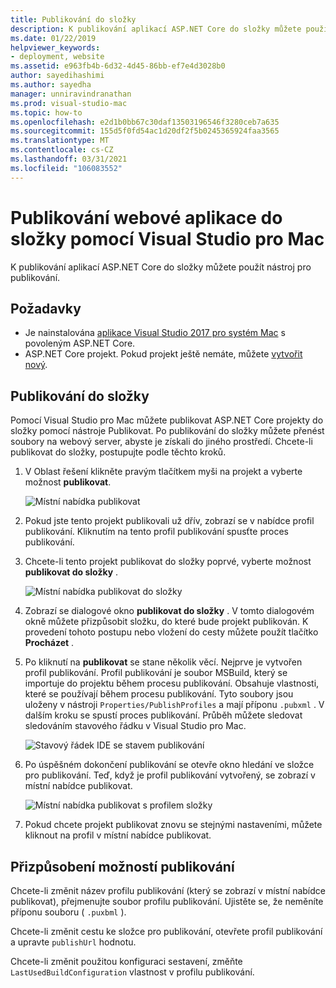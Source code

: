 ```yaml
---
title: Publikování do složky
description: K publikování aplikací ASP.NET Core do složky můžete použít nástroj pro publikování.
ms.date: 01/22/2019
helpviewer_keywords:
- deployment, website
ms.assetid: e963fb4b-6d32-4d45-86bb-ef7e4d3028b0
author: sayedihashimi
ms.author: sayedha
manager: unniravindranathan
ms.prod: visual-studio-mac
ms.topic: how-to
ms.openlocfilehash: e2d1b0bb67c30daf13503196546f3280ceb7a635
ms.sourcegitcommit: 155d5f0fd54ac1d20df2f5b0245365924faa3565
ms.translationtype: MT
ms.contentlocale: cs-CZ
ms.lasthandoff: 03/31/2021
ms.locfileid: "106083552"
---
```

# <a name="publish-a-web-app-to-a-folder-using-visual-studio-for-mac"></a>Publikování webové aplikace do složky pomocí Visual Studio pro Mac

K publikování aplikací ASP.NET Core do složky můžete použít nástroj pro publikování.

## <a name="prerequisites"></a>Požadavky

- Je nainstalována [aplikace Visual Studio 2017 pro systém Mac](https://visualstudio.microsoft.com/downloads/?utm_medium=microsoft&utm_source=docs.microsoft.com&utm_campaign=inline+link&utm_content=download+vs4mac2017) s povoleným ASP.NET Core.
- ASP.NET Core projekt. Pokud projekt ještě nemáte, můžete [vytvořit nový](./create-new-projects.md?view=vsmac-2017&preserve-view=true).

## <a name="publish-to-folder"></a>Publikování do složky

Pomocí Visual Studio pro Mac můžete publikovat ASP.NET Core projekty do složky pomocí nástroje Publikovat. Po publikování do složky můžete přenést soubory na webový server, abyste je získali do jiného prostředí. Chcete-li publikovat do složky, postupujte podle těchto kroků.

 1. V Oblast řešení klikněte pravým tlačítkem myši na projekt a vyberte možnost **publikovat**.

    ![Místní nabídka publikovat](media/publish-context-menu.png)

 2. Pokud jste tento projekt publikovali už dřív, zobrazí se v nabídce profil publikování. Kliknutím na tento profil publikování spusťte proces publikování.

 3. Chcete-li tento projekt publikovat do složky poprvé, vyberte možnost **publikovat do složky** .

    ![Místní nabídka publikovat do složky](media/publish-to-folder-context-menu.png)

 4. Zobrazí se dialogové okno **publikovat do složky** . V tomto dialogovém okně můžete přizpůsobit složku, do které bude projekt publikován. K provedení tohoto postupu nebo vložení do cesty můžete použít tlačítko **Procházet** .

 5. Po kliknutí na **publikovat** se stane několik věcí. Nejprve je vytvořen profil publikování. Profil publikování je soubor MSBuild, který se importuje do projektu během procesu publikování. Obsahuje vlastnosti, které se používají během procesu publikování. Tyto soubory jsou uloženy v nástroji `Properties/PublishProfiles` a mají příponu `.pubxml` . V dalším kroku se spustí proces publikování. Průběh můžete sledovat sledováním stavového řádku v Visual Studio pro Mac.

    ![Stavový řádek IDE se stavem publikování](media/publish-to-folder-status-bar.png)

 6. Po úspěšném dokončení publikování se otevře okno hledání ve složce pro publikování. Teď, když je profil publikování vytvořený, se zobrazí v místní nabídce publikovat.

    ![Místní nabídka publikovat s profilem složky](media/publish-context-menu-with-folder-profile.png)

 7. Pokud chcete projekt publikovat znovu se stejnými nastaveními, můžete kliknout na profil v místní nabídce publikovat.

## <a name="customize-publish-options"></a>Přizpůsobení možností publikování

Chcete-li změnit název profilu publikování (který se zobrazí v místní nabídce publikovat), přejmenujte soubor profilu publikování. Ujistěte se, že neměníte příponu souboru ( `.puxbml` ).

Chcete-li změnit cestu ke složce pro publikování, otevřete profil publikování a upravte `publishUrl` hodnotu.

Chcete-li změnit použitou konfiguraci sestavení, změňte `LastUsedBuildConfiguration` vlastnost v profilu publikování.